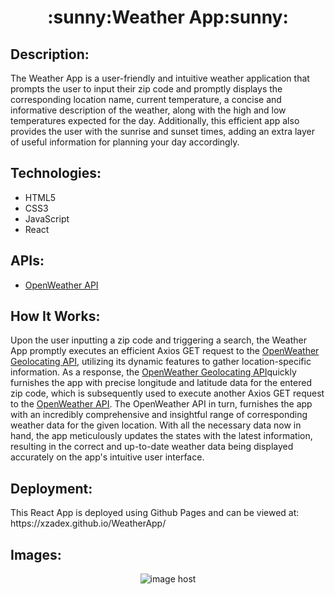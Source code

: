 <h1 align="center">:sunny:Weather App:sunny:</h1>

<h2>Description:</h2>
<p>The Weather App is a user-friendly and intuitive weather application that prompts the user to input their zip code and promptly displays the corresponding location name, current temperature, a concise and informative description of the weather, along with the high and low temperatures expected for the day. Additionally, this efficient app also provides the user with the sunrise and sunset times, adding an extra layer of useful information for planning your day accordingly.</p>

<h2>Technologies:</h2>
<ul>
  <li>HTML5</li>
  <li>CSS3</li>
  <li>JavaScript</li>
  <li>React</li>
</ul>

<h2>APIs:</h2>
<ul>
  <li><a href="https://openweathermap.org/api">OpenWeather API</a></li>
</ul>

<h2>How It Works:</h2>
<p>Upon the user inputting a zip code and triggering a search, the Weather App promptly executes an efficient Axios GET request to the <a href="https://openweathermap.org/api">OpenWeather Geolocating API</a>, utilizing its dynamic features to gather location-specific information. As a response, the <a href="https://openweathermap.org/api">OpenWeather Geolocating API</a>quickly furnishes the app with precise longitude and latitude data for the entered zip code, which is subsequently used to execute another Axios GET request to the <a href="https://openweathermap.org/api">OpenWeather API</a>. The OpenWeather API in turn, furnishes the app with an incredibly comprehensive and insightful range of corresponding weather data for the given location. With all the necessary data now in hand, the app meticulously updates the states with the latest information, resulting in the correct and up-to-date weather data being displayed accurately on the app's intuitive user interface.</p>

<h2>Deployment:</h2>
This React App is deployed using Github Pages and can be viewed at:<br>
https://xzadex.github.io/WeatherApp/

<h2>Images:</h2>
<p align="center"><img src="https://images2.imgbox.com/c5/6b/T9ci8Bui_o.png" alt="image host"/></p>


